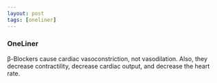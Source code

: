 ```yaml
---
layout: post
tags: [oneliner]
---
```



### OneLiner

β-Blockers cause cardiac vasoconstriction, not vasodilation. Also, they decrease contractility, decrease cardiac output, and decrease the heart rate.
